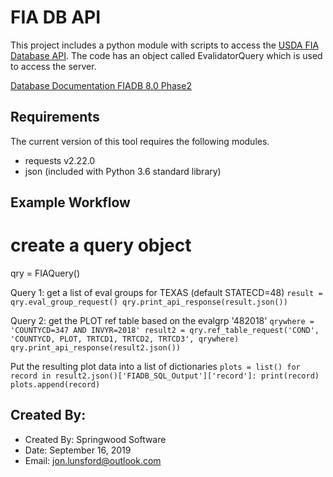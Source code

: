 # FIA DB API

This project includes a python module with scripts to access the [USDA FIA Database
API](https://www.fia.fs.fed.us/tools-data/).  The code has an object called
EvalidatorQuery which is used to access the server.

[Database Documentation FIADB 8.0 Phase2](https://www.fia.fs.fed.us/library/database-documentation/index.php)

## Requirements

The current version of this tool requires the following modules.

* requests v2.22.0
* json (included with Python 3.6 standard library)

## Example Workflow

  # create a query object
  qry = FIAQuery()

  Query 1:  get a list of eval groups for TEXAS (default STATECD=48)
  `result = qry.eval_group_request()
  qry.print_api_response(result.json())`

  Query 2:  get the PLOT ref table based on the evalgrp '482018'
  `qrywhere = 'COUNTYCD=347 AND INVYR=2018'
  result2 = qry.ref_table_request('COND', 'COUNTYCD, PLOT, TRTCD1, TRTCD2, TRTCD3', qrywhere)
  qry.print_api_response(result2.json())`

  Put the resulting plot data into a list of dictionaries
  `plots = list()
  for record in result2.json()['FIADB_SQL_Output']['record']:
      print(record)
      plots.append(record)`

## Created By:

* Created By: Springwood Software
* Date: September 16, 2019
* Email: jon.lunsford@outlook.com
